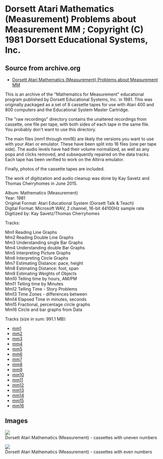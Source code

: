 # Dorsett Atari Mathematics (Measurement) Problems about Measurement MM ; Copyright (C) 1981 Dorsett Educational Systems, Inc.  
## Source from archive.org  
- [Dorsett Atari Mathematics (Measurement) Problems about Measurement MM](https://archive.org/details/DorsettAtariMathematicsMeasurement)  
  
This is an archive of the "Mathematics for Measurement" educational program published by Dorsett Educational Systems, Inc. in 1981. This was originally packaged as a set of 8 cassette tapes for use with Atari 400 and 800 computers and the Educational System Master Cartridge.  
  
The "raw recordings" directory contains the unaltered recordings from cassette, one file per tape, with both sides of each tape in the same file. You probably don't want to use this directory.  
  
The main files (mm1 through mm16) are likely the versions you want to use with your Atari or emulator. These have been split into 16 files (one per tape side). The audio levels have had their volume normalized, as well as any pops and clicks removed, and subsequently repaired on the data tracks. Each tape has been verified to work on the Altirra emulator.  
  
Finally, photos of the cassette tapes are included.  
  
The work of digitization and audio cleanup was done by Kay Savetz and Thomas Cherryhomes in June 2015.  
  
Album: Mathematics (Measurement)  
Year: 1981  
Original Format: Atari Educational System (Dorsett Talk & Teach)  
Digital Format: Microsoft WAV, 2 channel, 16-bit 44100Hz sample rate  
Digitized by: Kay Savetz/Thomas Cherryhomes  
  
Tracks:  
  
Mm1	Reading Line Graphs  
Mm2	Reading Double Line Graphs  
Mm3	Understanding single Bar Graphs  
Mm4	Understanding double Bar Graphs  
Mm5	Interpreting Picture Graphs  
Mm6	Interpreting Circle Graphs  
Mm7	Estimating Distance: pace, height  
Mm8	Estimating Distance: foot, span  
Mm9	Estimating Weights of Objects  
Mm10	Telling time by hours, AM/PM  
Mm11	Telling time by Minutes  
Mm12	Telling Time - Story Problems  
Mm13	Time Zones - differences between  
Mm14	Elapsed Time in minutes, seconds  
Mm15	Fractional, percentage circle graphs  
Mm16	Circle and bar graphs from Data  
  
Tracks (size in sum: 991.1 MB):  
  
- [mm1](http://data.atariwiki.org/FLAC/Mathematics_(Measurement)/mm1.flac)  
- [mm2](http://data.atariwiki.org/FLAC/Mathematics_(Measurement)/mm2.flac)  
- [mm3](http://data.atariwiki.org/FLAC/Mathematics_(Measurement)/mm3.flac)  
- [mm4](http://data.atariwiki.org/FLAC/Mathematics_(Measurement)/mm4.flac)  
- [mm5](http://data.atariwiki.org/FLAC/Mathematics_(Measurement)/mm5.flac)  
- [mm6](http://data.atariwiki.org/FLAC/Mathematics_(Measurement)/mm6.flac)  
- [mm7](http://data.atariwiki.org/FLAC/Mathematics_(Measurement)/mm7.flac)  
- [mm8](http://data.atariwiki.org/FLAC/Mathematics_(Measurement)/mm8.flac)  
- [mm9](http://data.atariwiki.org/FLAC/Mathematics_(Measurement)/mm9.flac)  
- [mm10](http://data.atariwiki.org/FLAC/Mathematics_(Measurement)/mm10.flac)  
- [mm11](http://data.atariwiki.org/FLAC/Mathematics_(Measurement)/mm11.flac)  
- [mm12](http://data.atariwiki.org/FLAC/Mathematics_(Measurement)/mm12.flac)  
- [mm13](http://data.atariwiki.org/FLAC/Mathematics_(Measurement)/mm13.flac)  
- [mm14](http://data.atariwiki.org/FLAC/Mathematics_(Measurement)/mm14.flac)  
- [mm15](http://data.atariwiki.org/FLAC/Mathematics_(Measurement)/mm15.flac)  
- [mm16](http://data.atariwiki.org/FLAC/Mathematics_(Measurement)/mm16.flac)  
## Images  
![](attachments/mmA_.jpg)  
Dorsett Atari Mathematics (Measurement) - cassettes with uneven numbers  
  
![](attachments/mmB_.jpg)  
Dorsett Atari Mathematics (Measurement) - cassettes with even numbers  
